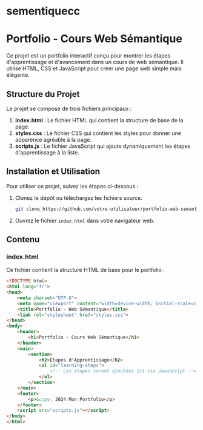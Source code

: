 # sementiquecc


# Portfolio - Cours Web Sémantique

Ce projet est un portfolio interactif conçu pour montrer les étapes d'apprentissage et d'avancement dans un cours de web sémantique. Il utilise HTML, CSS et JavaScript pour créer une page web simple mais élégante.

## Structure du Projet

Le projet se compose de trois fichiers principaux :

1. **index.html** : Le fichier HTML qui contient la structure de base de la page.
2. **styles.css** : Le fichier CSS qui contient les styles pour donner une apparence agréable à la page.
3. **scripts.js** : Le fichier JavaScript qui ajoute dynamiquement les étapes d'apprentissage à la liste.

## Installation et Utilisation

Pour utiliser ce projet, suivez les étapes ci-dessous :

1. Clonez le dépôt ou téléchargez les fichiers source.
    ```sh
    git clone https://github.com/votre-utilisateur/portfolio-web-semantique.git
    ```
2. Ouvrez le fichier `index.html` dans votre navigateur web.

## Contenu

### index.html

Ce fichier contient la structure HTML de base pour le portfolio :

```html
<!DOCTYPE html>
<html lang="fr">
<head>
    <meta charset="UTF-8">
    <meta name="viewport" content="width=device-width, initial-scale=1.0">
    <title>Portfolio - Web Sémantique</title>
    <link rel="stylesheet" href="styles.css">
</head>
<body>
    <header>
        <h1>Portfolio - Cours Web Sémantique</h1>
    </header>
    <main>
        <section>
            <h2>Étapes d'Apprentissage</h2>
            <ul id="learning-steps">
                <!-- Les étapes seront ajoutées ici via JavaScript -->
            </ul>
        </section>
    </main>
    <footer>
        <p>&copy; 2024 Mon Portfolio</p>
    </footer>
    <script src="scripts.js"></script>
</body>
</html>
